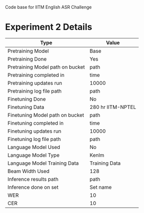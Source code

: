 
Code base for IITM English ASR Challenge

# Experiment 2 Details

| Type | Value           |
|------------------|-------------------|
| Pretraining Model | Base             |
| Pretraining Done | Yes                |
| Pretraining Model path on bucket | path               |
| Pretraining completed in | time |
| Pretraining updates run | 10000 |
| Pretraining log file path | path |
| Finetuning Done  | No               |
| Finetuning Data  | 280 hr IITM-NPTEL |
| Finetuning Model path on bucket | path |
| Finetuning completed in | time |
| Finetuning updates run | 10000 |
| Finetuning log file path | path |
| Language Model Used | No |
| Language Model Type | Kenlm |
| Language Model Training Data | Training Data |
| Beam Width Used | 128 |
| Inference results path | path |
| Inference done on set | Set name |
| WER | 10 |
| CER | 10 |
